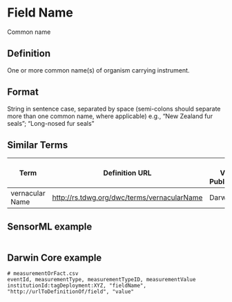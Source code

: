 # Field Name
Common name

## Definition 
One or more common name(s) of organism carrying instrument.

## Format
String in sentence case, separated by space (semi-colons should separate more than one common name, where applicable) e.g., “New Zealand fur seals”; “Long-nosed fur seals”

## Similar Terms 
|Term|Definition URL|Source Vocabulary Publisher/Creator|
|----|----------|-----------------|
|vernacular Name|http://rs.tdwg.org/dwc/terms/vernacularName|Darwin Core|

## SensorML example
```xml

```
## Darwin Core example
```csv
# measurementOrFact.csv
eventId, measurementType, measurementTypeID, measurementValue
institutionId:tagDeployment:XYZ, "fieldName", "http://urlToDefinitionOf/field", "value"
```
